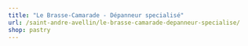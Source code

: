 ```yaml
---
title: "Le Brasse-Camarade - Dépanneur specialisé"
url: /saint-andre-avellin/le-brasse-camarade-depanneur-specialise/
shop: pastry
---
```

